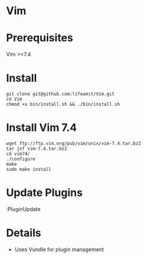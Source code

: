 Vim
===

Prerequisites
===
Vim >=7.4

Install
===
```
git clone git@github.com:lifeamit/Vim.git
cd Vim
chmod +x bin/install.sh && ./bin/install.sh
```

Install Vim 7.4
===
```
wget ftp://ftp.vim.org/pub/vim/unix/vim-7.4.tar.bz2
tar jxf vim-7.4.tar.bz2
cd vim74/
./configure
make
sudo make install
```


Update Plugins
===
:PluginUpdate

Details
===
- Uses Vundle for plugin management
